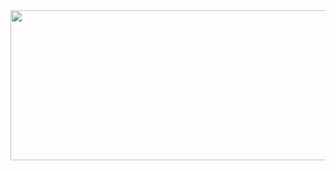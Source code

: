 <a href="https://github.com/devxb/gitanimals">
  <img src="https://render.gitanimals.org/lines/{uifnswi}?pet-id=mya" width="600" height="240"/>
</a>
